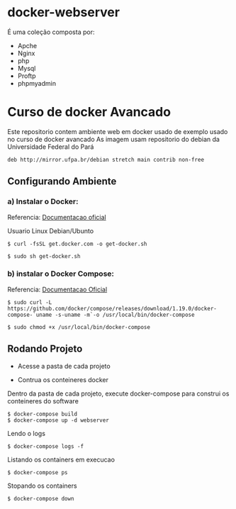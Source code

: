 # docker-webserver

É uma coleção composta por:
* Apche 
* Nginx
* php
* Mysql
* Proftp
* phpmyadmin

# Curso de docker Avancado

Este repositorio contem ambiente web em docker usado  de exemplo usado no curso de docker avancado
As imagem usam repositorio do debian da Universidade Federal do Pará

```
deb http://mirror.ufpa.br/debian stretch main contrib non-free 
```

## Configurando Ambiente

### a) Instalar o Docker:

Referencia: [Documentacao oficial](https://docs.docker.com/install/#supported-platforms)

Usuario Linux Debian/Ubunto

```
$ curl -fsSL get.docker.com -o get-docker.sh

$ sudo sh get-docker.sh
```

### b) instalar o Docker Compose:

Referencia: [Documentacao Oficial](https://docs.docker.com/compose/install/#install-compose)

```
$ sudo curl -L https://github.com/docker/compose/releases/download/1.19.0/docker-compose-`uname -s-uname -m`-o /usr/local/bin/docker-compose

$ sudo chmod +x /usr/local/bin/docker-compose
```

## Rodando Projeto

* Acesse a pasta de cada projeto

* Contrua os conteineres docker

Dentro da pasta de cada projeto, execute docker-compose para construi os conteineres do software

```
$ docker-compose build
$ docker-compose up -d webserver
```

Lendo o logs
```
$ docker-compose logs -f
```

Listando os containers em execucao
```
$ docker-compose ps
```

Stopando os containers
```
$ docker-compose down
```
